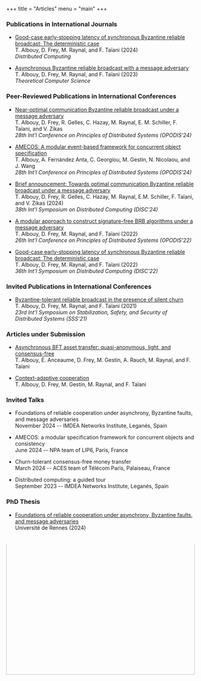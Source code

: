 +++
title = "Articles"
menu = "main"
+++

### Publications in International Journals

- [Good-case early-stopping latency of synchronous Byzantine reliable broadcast: The deterministic case](https://doi.org/10.1007/s00446-024-00464-6) <br>
  T. Albouy, D. Frey, M. Raynal, and F. Taïani (2024) <br>
  _Distributed Computing_

- [Asynchronous Byzantine reliable broadcast with a message adversary](https://doi.org/10.1016/J.TCS.2023.114110) <br>
  T. Albouy, D. Frey, M. Raynal, and F. Taïani (2023) <br>
  _Theoretical Computer Science_

### Peer-Reviewed Publications in International Conferences

- [Near-optimal communication Byzantine reliable broadcast under a message adversary](https://doi.org/10.4230/LIPICS.OPODIS.2024.14) <br>
  T. Albouy, D. Frey, R. Gelles,	C. Hazay, M. Raynal, E. M. Schiller, F. Taïani, and V. Zikas <br>
  _28th Int'l Conference on Principles of Distributed Systems (OPODIS'24)_

- [AMECOS: A modular event-based framework for concurrent object specification](https://doi.org/10.4230/LIPICS.OPODIS.2024.4) <br>
  T. Albouy, A. Fernández Anta, C. Georgiou, M. Gestin, N. Nicolaou, and J. Wang <br>
  _28th Int'l Conference on Principles of Distributed Systems (OPODIS'24)_

- [Brief announcement: Towards optimal communication Byzantine reliable broadcast under a message adversary](https://doi.org/10.4230/LIPIcs.DISC.2024.13) <br>
  T. Albouy, D. Frey, R. Gelles, C. Hazay, M. Raynal, E.M. Schiller, F. Taïani, and V. Zikas (2024) <br>
  _38th Int'l Symposium on Distributed Computing (DISC'24)_
  
- [A modular approach to construct signature-free BRB algorithms under a message adversary](https://doi.org/10.4230/LIPIcs.OPODIS.2022.26) <br>
  T. Albouy, D. Frey, M. Raynal, and F. Taïani (2022) <br>
  _26th Int'l Conference on Principles of Distributed Systems (OPODIS'22)_

- [Good-case early-stopping latency of synchronous Byzantine reliable broadcast: The deterministic case](https://doi.org/10.4230/LIPIcs.DISC.2022.4) <br>
  T. Albouy, D. Frey, M. Raynal, and F. Taïani (2022) <br>
  _36th Int'l Symposium on Distributed Computing (DISC'22)_

### Invited Publications in International Conferences

- [Byzantine-tolerant reliable broadcast in the presence of silent churn](https://doi.org/10.1007/978-3-030-91081-5_2) <br>
  T. Albouy, D. Frey, M. Raynal, and F. Taïani (2021) <br>
  _23rd Int'l Symposium on Stabilization, Safety, and Security of Distributed Systems (SSS'21)_

### Articles under Submission

- [Asynchronous BFT asset transfer: quasi-anonymous, light, and consensus-free](https://arxiv.org/abs/2405.18072) <br>
  T. Albouy, E. Anceaume, D. Frey, M. Gestin, A. Rauch, M. Raynal, and F. Taïani

- [Context-adaptive cooperation](https://arxiv.org/abs/2311.08776) <br>
  T. Albouy, D. Frey, M. Gestin, M. Raynal, and F. Taïani

### Invited Talks

- Foundations of reliable cooperation under asynchrony, Byzantine faults, and message adversaries <br>
  November 2024 -- IMDEA Networks Institute, Leganés, Spain

- AMECOS: a modular specification framework for concurrent objects and consistency <br>
  June 2024 -- NPA team of LIP6, Paris, France

- Churn-tolerant consensus-free money transfer <br>
  March 2024 -- ACES team of Télécom Paris, Palaiseau, France

- Distributed computing: a guided tour <br>
  September 2023 -- IMDEA Networks Institute, Leganés, Spain

### PhD Thesis

- [Foundations of reliable cooperation under asynchrony, Byzantine faults, and message adversaries](https//tel.archives-ouvertes.fr/tel-04764046) <br>
  Université de Rennes (2024)

<br>
<div style="width: 100%; height: 25rem; overflow: hidden; border-radius: 5px;">
	<img style="margin-top: -3rem;" width="100%"
		alt="Templo de Debod" title="Temple de Debod" src="/img/temple-debod.jpg"/>
</div>
<br>